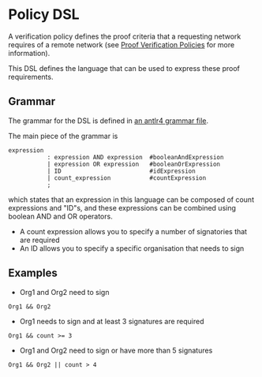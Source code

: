 # Policy DSL

A verification policy defines the proof criteria that a requesting network requires of a remote network (see [Proof Verification Policies](./policy-proof-verification.md) for more information).

This DSL defines the language that can be used to express these proof requirements.

## Grammar

The grammar for the DSL is defined in [an antlr4 grammar file](../../common/policy-dsl/parser/Policy.g4).

The main piece of the grammar is

```
expression
           : expression AND expression  #booleanAndExpression
           | expression OR expression   #booleanOrExpression
           | ID                         #idExpression
           | count_expression           #countExpression
           ;
```

which states that an expression in this language can be composed of count expressions and "ID"s, and these expressions can be combined using boolean AND and OR operators.

-   A count expression allows you to specify a number of signatories that are required
-   An ID allows you to specify a specific organisation that needs to sign

## Examples

-   Org1 and Org2 need to sign

`Org1 && Org2`

-   Org1 needs to sign and at least 3 signatures are required

`Org1 && count >= 3`

-   Org1 and Org2 need to sign or have more than 5 signatures

`Org1 && Org2 || count > 4`

